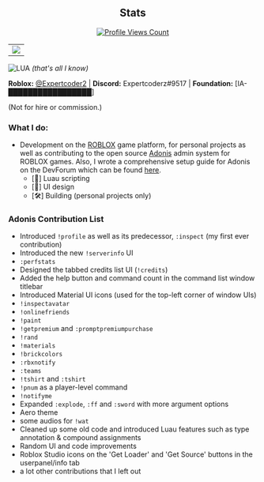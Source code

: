 <h2 align="center">Stats</h2>
<a href="https://github.com/Expertcoderz">
  <p align="center">
    <img src="https://komarev.com/ghpvc/?username=Expertcoderz" alt="Profile Views Count">
  </p>
</a>

<p align="center">
<table>
  <tr>
    <td align="center" style="padding=0;width=100%;">
      <img src="https://github-readme-stats.vercel.app/api/?username=Expertcoderz&title_color=00fff2&text_color=00fff2&show_icons=true&bg_color=00000000&hide_border=true&icon_color=00fff2&hide_title=false&count_private=true&hide=stars" />
    </td>
  </tr>
</table>
</p>

![LUA](https://img.shields.io/badge/Luau-2C2D72?style=for-the-badge&logo=lua&logoColor=white) _(that's all I know)_

**Roblox:** [@Expertcoder2](https://www.roblox.com/users/644946329/profile) | **Discord:** Expertcoderz#9517 | **Foundation:** [IA-[█████████████████](http://scpfoundation.org/)]

(Not for hire or commission.)

### What I do:
- Development on the [ROBLOX](https://www.roblox.com) game platform, for personal projects as well as contributing to the open source [Adonis](https://github.com/Sceleratis/Adonis) admin system for ROBLOX games. Also, I wrote a comprehensive setup guide for Adonis on the DevForum which can be found [here](https://devforum.roblox.com/t/1535122).
  - [📜] Luau scripting
  - [📱] UI design
  - [🛠️] Building (personal projects only)

### Adonis Contribution List
- Introduced ``!profile`` as well as its predecessor, ``:inspect`` (my first ever contribution)
- Introduced the new ``!serverinfo`` UI
- ``:perfstats``
- Designed the tabbed credits list UI (``!credits``)
- Added the help button and command count in the command list window titlebar
- Introduced Material UI icons (used for the top-left corner of window UIs)
- ``!inspectavatar``
- ``!onlinefriends``
- ``!paint``
- ``!getpremium`` and ``:promptpremiumpurchase``
- ``!rand``
- ``!materials``
- ``!brickcolors``
- ``:rbxnotify``
- ``:teams``
- ``!tshirt`` and ``:tshirt``
- ``!pnum`` as a player-level command
- ``!notifyme``
- Expanded ``:explode``, ``:ff`` and ``:sword`` with more argument options
- Aero theme
- some audios for ``!wat``
- Cleaned up some old code and introduced Luau features such as type annotation & compound assignments
- Random UI and code improvements
- Roblox Studio icons on the 'Get Loader' and 'Get Source' buttons in the userpanel/info tab
- a lot other contributions that I left out
